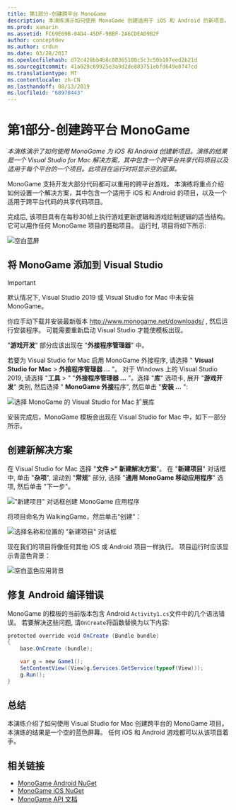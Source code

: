 ```yaml
---
title: 第1部分-创建跨平台 MonoGame
description: 本演练演示如何使用 MonoGame 创建适用于 iOS 和 Android 的新项目。 演练的结果是一个 Visual Studio for Mac 解决方案，其中包含一个跨平台共享代码项目以及适用于每个平台的一个项目。 执行时, 此项目将显示一个空的蓝屏。
ms.prod: xamarin
ms.assetid: FC69E69B-04D4-45DF-9BBF-2A6CDEAD9B2F
author: conceptdev
ms.author: crdun
ms.date: 03/28/2017
ms.openlocfilehash: d72c428bb4b8c88365180c5c3c50b107eed2b21d
ms.sourcegitcommit: 41a029c69925e3a9d2de883751ebfd649e8747cd
ms.translationtype: MT
ms.contentlocale: zh-CN
ms.lasthandoff: 08/13/2019
ms.locfileid: "68978443"
---
```

# <a name="part-1--creating-a-cross-platform-monogame"></a>第1部分-创建跨平台 MonoGame

_本演练演示了如何使用 MonoGame 为 iOS 和 Android 创建新项目。演练的结果是一个 Visual Studio for Mac 解决方案，其中包含一个跨平台共享代码项目以及适用于每个平台的一个项目。此项目在运行时将显示空的蓝屏。_

MonoGame 支持开发大部分代码都可以重用的跨平台游戏。 本演练将重点介绍如何设置一个解决方案，其中包含一个适用于 iOS 和 Android 的项目，以及一个适用于跨平台代码的共享代码项目。

完成后, 该项目具有在每秒30帧上执行游戏更新逻辑和游戏绘制逻辑的适当结构。 它可以用作任何 MonoGame 项目的基础项目。 运行时, 项目将如下所示:

![空白蓝屏](part1-images/image1.png)

## <a name="adding-monogame-to-visual-studio"></a>将 MonoGame 添加到 Visual Studio

> [!IMPORTANT]
> 默认情况下, Visual Studio 2019 或 Visual Studio for Mac 中未安装 MonoGame。
>
> 你应手动下载并安装最新版本 http://www.monogame.net/downloads/ , 然后运行安装程序。 可能需要重新启动 Visual Studio 才能使模板出现。
>
> "**游戏开发**" 部分应该出现在 "**外接程序管理器**" 中。

若要为 Visual Studio for Mac 启用 MonoGame 外接程序, 请选择 " **Visual Studio for Mac** > **外接程序管理器 ...** "。 对于 Windows 上的 Visual Studio 2019, 请选择 "**工具** > " "**外接程序管理器 ...** "。选择 "**库**" 选项卡, 展开 "**游戏开发**" 类别, 然后选择 " **MonoGame 外接**程序", 然后单击 "**安装 ...** ":

![选择 MonoGame 的 Visual Studio for Mac 扩展库](part1-images/image2.png)

安装完成后，MonoGame 模板会出现在 Visual Studio for Mac 中，如下一部分所示。

## <a name="creating-a-new-solution"></a>创建新解决方案

在 Visual Studio for Mac 选择 "**文件 >" 新建解决方案**"。 在 "**新建项目**" 对话框中, 单击 "**杂项**", 滚动到 "**常规**" 部分, 选择 "**通用 MonoGame 移动应用程序**" 选项, 然后单击 "下一步"。

!["新建项目" 对话框创建 MonoGame 应用程序](part1-images/image3.png)

将项目命名为 WalkingGame，然后单击“创建”：

![选择名称和位置的 "新建项目" 对话框](part1-images/image4.png)

现在我们的项目将像任何其他 iOS 或 Android 项目一样执行。 项目运行时应该显示青蓝色背景：

![空白蓝色应用背景](part1-images/image5.png)

## <a name="fixing-android-compile-errors"></a>修复 Android 编译错误

MonoGame 的模板的当前版本包含 Android `Activity1.cs`文件中的几个语法错误。 若要解决这些问题, 请`OnCreate`将函数替换为以下内容:

```csharp
protected override void OnCreate (Bundle bundle)
{
    base.OnCreate (bundle);

    var g = new Game1();
    SetContentView((View)g.Services.GetService(typeof(View)));
    g.Run();
}
```

## <a name="summary"></a>总结

本演练介绍了如何使用 Visual Studio for Mac 创建跨平台的 MonoGame 项目。 本演练的结果是一个空的蓝色屏幕。 任何 iOS 和 Android 游戏都可以从该项目着手。

## <a name="related-links"></a>相关链接

- [MonoGame Android NuGet](https://www.nuget.org/packages/MonoGame.Framework.Android/)
- [MonoGame iOS NuGet](https://www.nuget.org/packages/MonoGame.Framework.iOS/)
- [MonoGame API 文档](http://www.monogame.net/documentation/?page=main)
